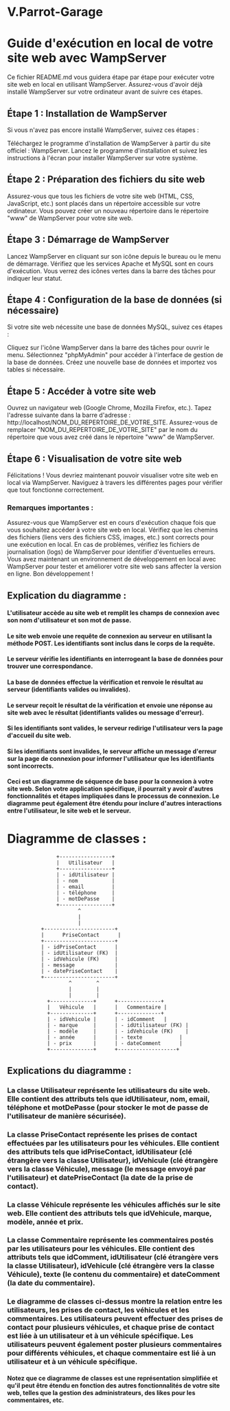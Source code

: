 # V.Parrot-Garage
# Guide d'exécution en local de votre site web avec WampServer
Ce fichier README.md vous guidera étape par étape pour exécuter votre site web en local en utilisant WampServer. Assurez-vous d'avoir déjà installé WampServer sur votre ordinateur avant de suivre ces étapes.

## Étape 1 : Installation de WampServer
Si vous n'avez pas encore installé WampServer, suivez ces étapes :

Téléchargez le programme d'installation de WampServer à partir du site officiel : WampServer.
Lancez le programme d'installation et suivez les instructions à l'écran pour installer WampServer sur votre système.

## Étape 2 : Préparation des fichiers du site web
Assurez-vous que tous les fichiers de votre site web (HTML, CSS, JavaScript, etc.) sont placés dans un répertoire accessible sur votre ordinateur. Vous pouvez créer un nouveau répertoire dans le répertoire "www" de WampServer pour votre site web.

## Étape 3 : Démarrage de WampServer
Lancez WampServer en cliquant sur son icône depuis le bureau ou le menu de démarrage.
Vérifiez que les services Apache et MySQL sont en cours d'exécution. Vous verrez des icônes vertes dans la barre des tâches pour indiquer leur statut.

## Étape 4 : Configuration de la base de données (si nécessaire)
Si votre site web nécessite une base de données MySQL, suivez ces étapes :

Cliquez sur l'icône WampServer dans la barre des tâches pour ouvrir le menu.
Sélectionnez "phpMyAdmin" pour accéder à l'interface de gestion de la base de données.
Créez une nouvelle base de données et importez vos tables si nécessaire.

## Étape 5 : Accéder à votre site web
Ouvrez un navigateur web (Google Chrome, Mozilla Firefox, etc.).
Tapez l'adresse suivante dans la barre d'adresse : http://localhost/NOM_DU_REPERTOIRE_DE_VOTRE_SITE.
Assurez-vous de remplacer "NOM_DU_REPERTOIRE_DE_VOTRE_SITE" par le nom du répertoire que vous avez créé dans le répertoire "www" de WampServer.

## Étape 6 : Visualisation de votre site web
Félicitations ! Vous devriez maintenant pouvoir visualiser votre site web en local via WampServer. Naviguez à travers les différentes pages pour vérifier que tout fonctionne correctement.

### Remarques importantes :
Assurez-vous que WampServer est en cours d'exécution chaque fois que vous souhaitez accéder à votre site web en local.
Vérifiez que les chemins des fichiers (liens vers des fichiers CSS, images, etc.) sont corrects pour une exécution en local.
En cas de problèmes, vérifiez les fichiers de journalisation (logs) de WampServer pour identifier d'éventuelles erreurs.
Vous avez maintenant un environnement de développement en local avec WampServer pour tester et améliorer votre site web sans affecter la version en ligne. Bon développement !

## Explication du diagramme :

#### L'utilisateur accède au site web et remplit les champs de connexion avec son nom d'utilisateur et son mot de passe.
#### Le site web envoie une requête de connexion au serveur en utilisant la méthode POST. Les identifiants sont inclus dans le corps de la requête.
#### Le serveur vérifie les identifiants en interrogeant la base de données pour trouver une correspondance.
#### La base de données effectue la vérification et renvoie le résultat au serveur (identifiants valides ou invalides).
#### Le serveur reçoit le résultat de la vérification et envoie une réponse au site web avec le résultat (identifiants valides ou message d'erreur).
#### Si les identifiants sont valides, le serveur redirige l'utilisateur vers la page d'accueil du site web.
#### Si les identifiants sont invalides, le serveur affiche un message d'erreur sur la page de connexion pour informer l'utilisateur que les identifiants sont incorrects.
#### Ceci est un diagramme de séquence de base pour la connexion à votre site web. Selon votre application spécifique, il pourrait y avoir d'autres fonctionnalités et étapes impliquées dans le processus de connexion. Le diagramme peut également être étendu pour inclure d'autres interactions entre l'utilisateur, le site web et le serveur.


# Diagramme de classes :
                    +-----------------+
                    |   Utilisateur   |
                    +-----------------+
                    | - idUtilisateur |
                    | - nom           |
                    | - email         |
                    | - téléphone     |
                    | - motDePasse    |
                    +-----------------+
                           ^
                           |
                           |
               +-----------------------+
               |      PriseContact      |
               +-----------------------+
               | - idPriseContact      |
               | - idUtilisateur (FK)  |
               | - idVehicule (FK)     |
               | - message             |
               | - datePriseContact    |
               +-----------------------+
                        ^        ^
                        |        |
                        |        |
                 +--------------+      +--------------+
                 |   Véhicule   |      |   Commentaire |
                 +--------------+      +--------------+
                 | - idVehicule |      | - idComment   |
                 | - marque     |      | - idUtilisateur (FK) |
                 | - modèle     |      | - idVehicule (FK)    |
                 | - année      |      | - texte            |
                 | - prix       |      | - dateComment      |
                 +--------------+      +-------------------+


## Explications du diagramme :

### La classe Utilisateur représente les utilisateurs du site web. Elle contient des attributs tels que idUtilisateur, nom, email, téléphone et motDePasse (pour stocker le mot de passe de l'utilisateur de manière sécurisée).

### La classe PriseContact représente les prises de contact effectuées par les utilisateurs pour les véhicules. Elle contient des attributs tels que idPriseContact, idUtilisateur (clé étrangère vers la classe Utilisateur), idVehicule (clé étrangère vers la classe Véhicule), message (le message envoyé par l'utilisateur) et datePriseContact (la date de la prise de contact).

### La classe Véhicule représente les véhicules affichés sur le site web. Elle contient des attributs tels que idVehicule, marque, modèle, année et prix.

### La classe Commentaire représente les commentaires postés par les utilisateurs pour les véhicules. Elle contient des attributs tels que idComment, idUtilisateur (clé étrangère vers la classe Utilisateur), idVehicule (clé étrangère vers la classe Véhicule), texte (le contenu du commentaire) et dateComment (la date du commentaire).

### Le diagramme de classes ci-dessus montre la relation entre les utilisateurs, les prises de contact, les véhicules et les commentaires. Les utilisateurs peuvent effectuer des prises de contact pour plusieurs véhicules, et chaque prise de contact est liée à un utilisateur et à un véhicule spécifique. Les utilisateurs peuvent également poster plusieurs commentaires pour différents véhicules, et chaque commentaire est lié à un utilisateur et à un véhicule spécifique.

#### Notez que ce diagramme de classes est une représentation simplifiée et qu'il peut être étendu en fonction des autres fonctionnalités de votre site web, telles que la gestion des administrateurs, des likes pour les commentaires, etc.
